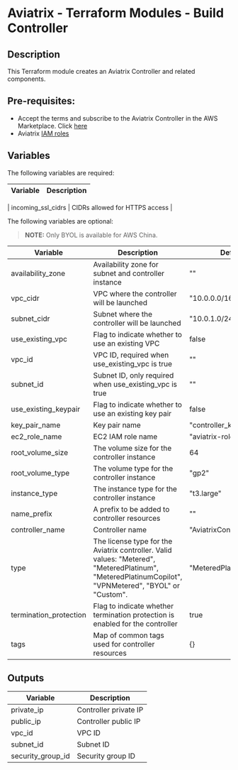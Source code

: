 # Aviatrix - Terraform Modules - Build Controller

## Description

This Terraform module creates an Aviatrix Controller and related components.

## Pre-requisites:

* Accept the terms and subscribe to the Aviatrix Controller in the AWS Marketplace.
Click [here](https://aws.amazon.com/marketplace/pp?sku=zemc6exdso42eps9ki88l9za)
* Aviatrix [IAM roles](../aviatrix-controller-iam-roles)

## Variables

The following variables are required:

| Variable  | Description |
| --------- | ----------- |

| incoming_ssl_cidrs | CIDRs allowed for HTTPS access |

The following variables are optional:

> **NOTE:** Only BYOL is available for AWS China.

| Variable  | Description | Default |
| --------- | ----------- | ------- |
| availability_zone | Availability zone for subnet and controller instance | "" |
| vpc_cidr | VPC where the controller will be launched | "10.0.0.0/16" |
| subnet_cidr | Subnet where the controller will be launched | "10.0.1.0/24" |
| use_existing_vpc | Flag to indicate whether to use an existing VPC | false |
| vpc_id | VPC ID, required when use_existing_vpc is true | "" |
| subnet_id | Subnet ID, only required when use_existing_vpc is true | "" |
| use_existing_keypair | Flag to indicate whether to use an existing key pair | false |
| key_pair_name | Key pair name | "controller_kp" |
| ec2_role_name | EC2 IAM role name | "aviatrix-role-ec2" |
| root_volume_size | The volume size for the controller instance | 64 |
| root_volume_type | The volume type for the controller instance | "gp2" |
| instance_type | The instance type for the controller instance | "t3.large" |
| name_prefix | A prefix to be added to controller resources | "" |
| controller_name | Controller name | "AviatrixController" |
| type | The license type for the Aviatrix controller. Valid values: "Metered", "MeteredPlatinum", "MeteredPlatinumCopilot", "VPNMetered", "BYOL" or "Custom". | "MeteredPlatinumCopilot" |
| termination_protection | Flag to indicate whether termination protection is enabled for the controller | true |
| tags | Map of common tags used for controller resources | {} |

## Outputs

| Variable  | Description |
| --------- | ----------- |
| private_ip | Controller private IP |
| public_ip | Controller public IP |
| vpc_id | VPC ID |
| subnet_id | Subnet ID |
| security_group_id | Security group ID |
